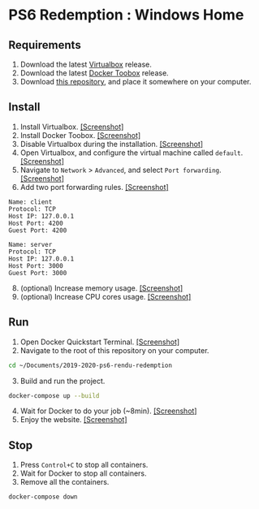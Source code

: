 # PS6 Redemption : Windows Home
## Requirements
1. Download the latest [Virtualbox](https://www.virtualbox.org/wiki/Downloads) release.
2. Download the latest [Docker Toobox](https://github.com/docker/toolbox/releases) release.
3. Download [this repository](https://github.com/2019-2020-ps6/2019-2020-ps6-rendu-redemption), and place it somewhere on your computer.

## Install
1. Install Virtualbox. 
[[Screenshot]](https://i.imgur.com/Sw0H0ia.png)
2. Install Docker Toobox.
[[Screenshot]](https://i.imgur.com/seMyelQ.png)
3. Disable Virtualbox during the installation.
[[Screenshot]](https://i.imgur.com/cOpVV8c.png)
4. Open Virtualbox, and configure the virtual machine called `default`. 
[[Screenshot]](https://i.imgur.com/IqjdCMv.png)
5. Navigate to `Network` > `Advanced`, and select `Port forwarding`.
[[Screenshot]](https://i.imgur.com/GXDaiaF.png)
6. Add two port forwarding rules.
[[Screenshot]](https://i.imgur.com/YO0wYrU.png)
```
Name: client
Protocol: TCP
Host IP: 127.0.0.1
Host Port: 4200
Guest Port: 4200
```
```
Name: server
Protocol: TCP
Host IP: 127.0.0.1
Host Port: 3000
Guest Port: 3000
```
8. (optional) Increase memory usage.
[[Screenshot]](https://i.imgur.com/V5cWg1v.png)
9. (optional) Increase CPU cores usage.
[[Screenshot]](https://i.imgur.com/xK5ua4v.png)

## Run
1. Open Docker Quickstart Terminal.
[[Screenshot]](https://i.imgur.com/K4pOwrD.png)
2. Navigate to the root of this repository on your computer.
```bash
cd ~/Documents/2019-2020-ps6-rendu-redemption
```
3. Build and run the project.
```bash
docker-compose up --build
```
4. Wait for Docker to do your job (~8min).
[[Screenshot]](https://i.imgur.com/VKHqWi0.png)
5. Enjoy the website.
[[Screenshot]](https://i.imgur.com/k641NEk.png)

## Stop
1. Press `Control+C` to stop all containers.
2. Wait for Docker to stop all containers.
3. Remove all the containers.
```bash
docker-compose down
```